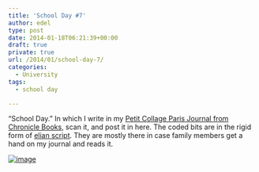 ```yaml
---
title: 'School Day #7'
author: edel
type: post
date: 2014-01-18T06:21:39+00:00
draft: true
private: true
url: /2014/01/school-day-7/
categories:
  - University
tags:
  - school day

---
```

&#8220;School Day.&#8221; In which I write in my [Petit Collage Paris Journal from Chronicle Books][1], scan it, and post it in here. The coded bits are in the rigid form of [elian script][2]. They are mostly there in case family members get a hand on my journal and reads it.

[<img title="20140117_232127.jpg" class="img-responsive" alt="image" src="http://scattered.me/wp-content/uploads/2014/01/wpid-20140117_232127.jpg" />][3]

<ol class="footnote">
</ol>

 [1]: http://www.chroniclebooks.com/titles/petit-collage-paris-journal.html
 [2]: http://www.ccelian.com/concepca.html
 [3]: http://scattered.me/wp-content/uploads/2014/01/wpid-20140117_232127.jpg